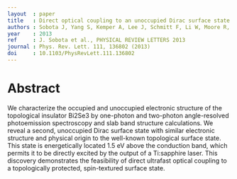 ```yaml
---
layout  : paper
title   : Direct optical coupling to an unoccupied Dirac surface state in the topological insulator Bi<sub>2</sub>Se<sub>3</sub>
authors : Sobota J, Yang S, Kemper A, Lee J, Schmitt F, Li W, Moore R, Analytis J, Fisher I, Kirchmann P, Devereaux T, Shen Z
year    : 2013
ref     : J. Sobota et al., PHYSICAL REVIEW LETTERS 2013
journal : Phys. Rev. Lett. 111, 136802 (2013)
doi     : 10.1103/PhysRevLett.111.136802
---
```


# Abstract

We characterize the occupied and unoccupied electronic structure of the topological insulator Bi2Se3 by one-photon and two-photon angle-resolved photoemission spectroscopy and slab band structure calculations. We reveal a second, unoccupied Dirac surface state with similar electronic structure and physical origin to the well-known topological surface state. This state is energetically located 1.5 eV above the conduction band, which permits it to be directly excited by the output of a Ti:sapphire laser. This discovery demonstrates the feasibility of direct ultrafast optical coupling to a topologically protected, spin-textured surface state.
